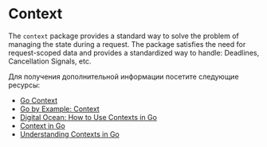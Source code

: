 # Context

The `context` package provides a standard way to solve the problem of managing the state during a request. The package satisfies the need for request-scoped data and provides a standardized way to handle: Deadlines, Cancellation Signals, etc.

Для получения дополнительной информации посетите следующие ресурсы:

- [Go Context](https://pkg.go.dev/context)
- [Go by Example: Context](https://gobyexample.com/context)
- [Digital Ocean: How to Use Contexts in Go](https://www.digitalocean.com/community/tutorials/how-to-use-contexts-in-go)
- [Context in Go](https://www.youtube.com/watch?v=LSzR0VEraWw)
- [Understanding Contexts in Go](https://youtu.be/h2RdcrMLQAo)
